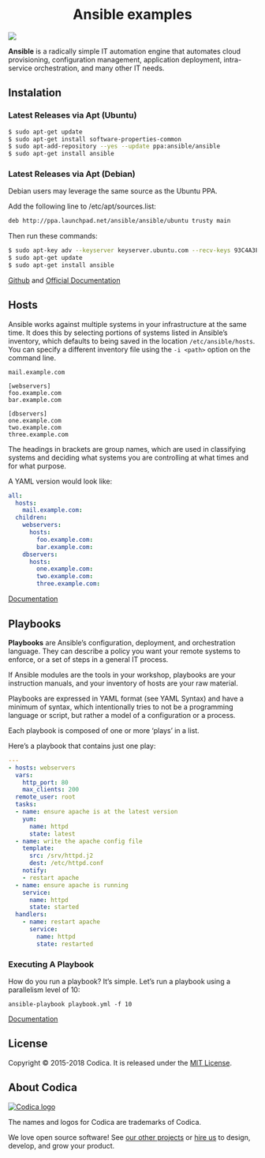 <h1 align="center">Ansible examples</h1>

![](https://cdn.iconscout.com/icon/free/png-256/ansible-282283.png)

**Ansible** is a radically simple IT automation engine that automates cloud provisioning, configuration management, application deployment, intra-service orchestration, and many other IT needs.

## Instalation
### Latest Releases via Apt (Ubuntu)

```sh
$ sudo apt-get update
$ sudo apt-get install software-properties-common
$ sudo apt-add-repository --yes --update ppa:ansible/ansible
$ sudo apt-get install ansible
```

### Latest Releases via Apt (Debian)

Debian users may leverage the same source as the Ubuntu PPA.

Add the following line to /etc/apt/sources.list:

```sh
deb http://ppa.launchpad.net/ansible/ansible/ubuntu trusty main

```
Then run these commands:

```sh
$ sudo apt-key adv --keyserver keyserver.ubuntu.com --recv-keys 93C4A3FD7BB9C367
$ sudo apt-get update
$ sudo apt-get install ansible

```
[Github](https://github.com/ansible/ansible) and [Official Documentation](https://docs.ansible.com)

## Hosts

Ansible works against multiple systems in your infrastructure at the same time. It does this by selecting portions of systems listed in Ansible’s inventory, which defaults to being saved in the location ```/etc/ansible/hosts```. You can specify a different inventory file using the ```-i <path>``` option on the command line.

```
mail.example.com

[webservers]
foo.example.com
bar.example.com

[dbservers]
one.example.com
two.example.com
three.example.com
```
The headings in brackets are group names, which are used in classifying systems and deciding what systems you are controlling at what times and for what purpose.

A YAML version would look like:

```yaml
all:
  hosts:
    mail.example.com:
  children:
    webservers:
      hosts:
        foo.example.com:
        bar.example.com:
    dbservers:
      hosts:
        one.example.com:
        two.example.com:
        three.example.com:
```
[Documentation](https://docs.ansible.com/ansible/latest/user_guide/intro_inventory.html)
## Playbooks
**Playbooks** are Ansible’s configuration, deployment, and orchestration language. They can describe a policy you want your remote systems to enforce, or a set of steps in a general IT process.

If Ansible modules are the tools in your workshop, playbooks are your instruction manuals, and your inventory of hosts are your raw material.

Playbooks are expressed in YAML format (see YAML Syntax) and have a minimum of syntax, which intentionally tries to not be a programming language or script, but rather a model of a configuration or a process.

Each playbook is composed of one or more ‘plays’ in a list.

Here’s a playbook that contains just one play:

```yml
---
- hosts: webservers
  vars:
    http_port: 80
    max_clients: 200
  remote_user: root
  tasks:
  - name: ensure apache is at the latest version
    yum:
      name: httpd
      state: latest
  - name: write the apache config file
    template:
      src: /srv/httpd.j2
      dest: /etc/httpd.conf
    notify:
    - restart apache
  - name: ensure apache is running
    service:
      name: httpd
      state: started
  handlers:
    - name: restart apache
      service:
        name: httpd
        state: restarted
```
### Executing A Playbook

How do you run a playbook? It’s simple. Let’s run a playbook using a parallelism level of 10:

```zh
ansible-playbook playbook.yml -f 10
```
[Documentation](https://docs.ansible.com/ansible/latest/user_guide/playbooks.html)
## License
Copyright © 2015-2018 Codica. It is released under the [MIT License](https://opensource.org/licenses/MIT).

## About Codica

[![Codica logo](https://www.codica.com/assets/images/logo/logo.svg)](https://www.codica.com)

The names and logos for Codica are trademarks of Codica.

We love open source software! See [our other projects](https://github.com/codica2) or [hire us](https://www.codica.com/) to design, develop, and grow your product.